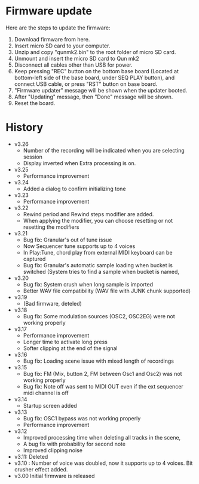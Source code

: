 # Firmware update

Here are the steps to update the firmware:

1. Download firmware from here.
2. Insert micro SD card to your computer.
3. Unzip and copy "qunmk2.bin" to the root folder of micro SD card.
4. Unmount and insert the micro SD card to Qun mk2
5. Disconnect all cables other than USB for power.
6. Keep pressing "REC" button on the bottom base board (Located at bottom-left side of the base board, under SEQ PLAY button), and connect USB cable, or press "RST" button on base board.
7. "Firmware updater" message will be shown when the updater booted.
8. After "Updating" message, then "Done" message will be shown.
9. Reset the board.

# History
- v3.26
	- Number of the recording will be indicated when you are selecting session
	- Display inverted when Extra processing is on.
- v3.25
  - Performance improvement 
- v3.24
  - Added a dialog to confirm initializing tone 
- v3.23
  - Performance improvement
- v3.22
  - Rewind period and Rewind steps modifier are added.
  - When applying the modifier, you can choose resetting or not resetting the modifiers
- v3.21
  - Bug fix: Granular's out of tune issue
  - Now Sequencer tune supports up to 4 voices
  - In Play:Tune, chord play from external MIDI keyboard can be captured
  - Bug fix: Granular's automatic sample loading when bucket is switched (System tries to find a sample when bucket is named,
- v3.20
  - Bug fix: System crush when long sample is imported
  - Better WAV file compatibility (WAV file with JUNK chunk supported) 
- v3.19
  - (Bad firmware, deteled)	 
- v3.18
  - Bug fix: Some modulation sources (OSC2, OSC2EG) were not working properly
- v3.17
  - Performance improvement
  - Longer time to activate long press
  - Softer clipping at the end of the signal
- v3.16
  - Bug fix: Loading scene issue with mixed length of recordings
- v3.15
  - Bug fix: FM (Mix, button 2, FM between Osc1 and Osc2) was not working properly	
  - Bug fix: Note off was sent to MIDI OUT even if the ext sequencer midi channel is off
- v3.14
  - Startup screen added
- v3.13
  - Bug fix:  OSC1 bypass was not working properly
  - Performance improvement
- v3.12
  - Improved processing time when deleting all tracks in the scene,
  - A bug fix with probability for second note
  - Improved clipping noise
- v3.11: Deleted
- v3.10 : Number of voice was doubled, now it supports up to 4 voices. Bit crusher effect added.
- v3.00 Initial firmware is released